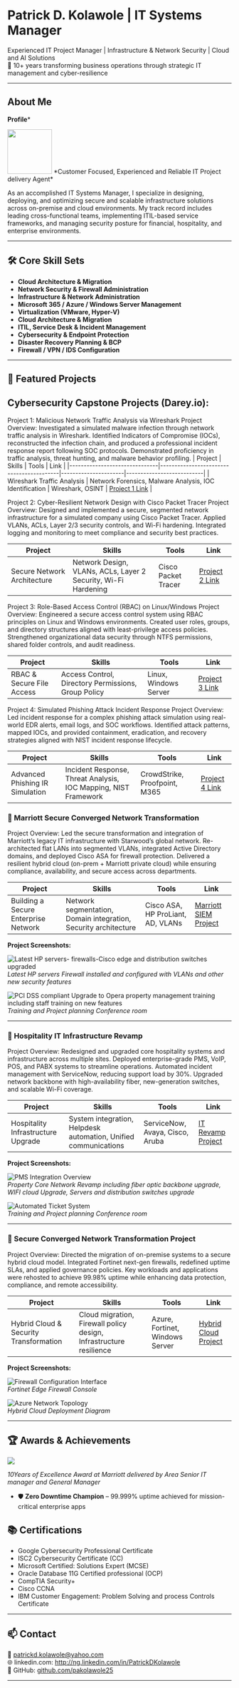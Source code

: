 # Patrick D. Kolawole | IT Systems Manager

Experienced IT Project Manager | Infrastructure & Network Security | Cloud and AI Solutions   
💼 10+ years transforming business operations through strategic IT management and cyber-resilience

---

## About Me
**Profile***

<img src="assets/35mmX45mm.jpg" width="100">
*Customer Focused, Experienced and Reliable IT Project delivery Agent*


As an accomplished IT Systems Manager, I specialize in designing, deploying, and optimizing secure and scalable infrastructure solutions across on-premise and cloud environments. My track record includes leading cross-functional teams, implementing ITIL-based service frameworks, and managing security posture for financial, hospitality, and enterprise environments.

---

## 🛠️ Core Skill Sets

- **Cloud Architecture & Migration**
- **Network Security & Firewall Administration**
- **Infrastructure & Network Administration**  
- **Microsoft 365 / Azure / Windows Server Management**  
- **Virtualization (VMware, Hyper-V)**  
- **Cloud Architecture & Migration**  
- **ITIL, Service Desk & Incident Management**  
- **Cybersecurity & Endpoint Protection**  
- **Disaster Recovery Planning & BCP**  
- **Firewall / VPN / IDS Configuration**

---

## 📌 Featured Projects

## Cybersecurity Capstone Projects (Darey.io):

Project 1: Malicious Network Traffic Analysis via Wireshark
Project Overview:
Investigated a simulated malware infection through network traffic analysis in Wireshark. Identified Indicators of Compromise (IOCs), reconstructed the infection chain, and produced a professional incident response report following SOC protocols. Demonstrated proficiency in traffic analysis, threat hunting, and malware behavior profiling.
| Project                      | Skills                                   | Tools               | Link                     |
|-------------------------------|------------------------------------------|----------------------|---------------------------|
| Wireshark Traffic Analysis    | Network Forensics, Malware Analysis, IOC Identification | Wireshark, OSINT       | [Project 1 Link](./assets/Project_1_Wireshark_Traffic_Analysis_README.md)        |


Project 2: Cyber-Resilient Network Design with Cisco Packet Tracer
Project Overview:
Designed and implemented a secure, segmented network infrastructure for a simulated company using Cisco Packet Tracer. Applied VLANs, ACLs, Layer 2/3 security controls, and Wi-Fi hardening. Integrated logging and monitoring to meet compliance and security best practices.

| Project                           | Skills                                               | Tools             | Link                  |
|----------------------------------|------------------------------------------------------|--------------------|------------------------|
| Secure Network Architecture      | Network Design, VLANs, ACLs, Layer 2 Security, Wi-Fi Hardening | Cisco Packet Tracer | [Project 2 Link](./assets/Project_2_Secure_Network_Architecture_README.md)    |


Project 3: Role-Based Access Control (RBAC) on Linux/Windows
Project Overview:
Engineered a secure access control system using RBAC principles on Linux and Windows environments. Created user roles, groups, and directory structures aligned with least-privilege access policies. Strengthened organizational data security through NTFS permissions, shared folder controls, and audit readiness.

| Project                     | Skills                                     | Tools                 | Link                |
|------------------------------|--------------------------------------------|------------------------|----------------------|
| RBAC & Secure File Access    | Access Control, Directory Permissions, Group Policy | Linux, Windows Server  | [Project 3 Link](./assets/Project_3_RBAC_Secure_File_Access_README.md)  |


Project 4: Simulated Phishing Attack Incident Response
Project Overview:
Led incident response for a complex phishing attack simulation using real-world EDR alerts, email logs, and SOC workflows. Identified attack patterns, mapped IOCs, and provided containment, eradication, and recovery strategies aligned with NIST incident response lifecycle.

| Project                              | Skills                                          | Tools                    | Link                   |
|--------------------------------------|-------------------------------------------------|----------------------------|-------------------------|
| Advanced Phishing IR Simulation      | Incident Response, Threat Analysis, IOC Mapping, NIST Framework | CrowdStrike, Proofpoint, M365 | [Project 4 Link](./assets/Project_4_Phishing_Incident_Response_README.md)     |



### 🔐 Marriott Secure Converged Network Transformation

Project Overview:
Led the secure transformation and integration of Marriott’s legacy IT infrastructure with Starwood’s global network. Re-architected flat LANs into segmented VLANs, integrated Active Directory domains, and deployed Cisco ASA for firewall protection. Delivered a resilient hybrid cloud (on-prem + Marriott private cloud) while ensuring compliance, availability, and secure access across departments.


| Project                                      | Skills                                                                 | Tools                           | Link                              |
|---------------------------------------------|------------------------------------------------------------------------|----------------------------------|------------------------------------|
| Building a Secure Enterprise Network         | Network segmentation, Domain integration, Security architecture       | Cisco ASA, HP ProLiant, AD, VLANs | [Marriott SIEM Project](#)         |



**Project Screenshots:**

![Latest HP servers- firewalls-Cisco edge and distribution switches upgraded](./assets/MarriottEMEAintegration1.jpg)  
*Latest HP servers Firewall installed and configured with VLANs and other new security features*

![PCI DSS compliant Upgrade to Opera property management training including staff training on new features](./assets/MarriottEMEAintegration2.jpg)  
*Training and Project planning Conference room*

---

### 🏨 Hospitality IT Infrastructure Revamp

Project Overview: Redesigned and upgraded core hospitality systems and infrastructure across multiple sites. Deployed enterprise-grade PMS, VoIP, POS, and PABX systems to streamline operations. Automated incident management with ServiceNow, reducing support load by 30%. Upgraded network backbone with high-availability fiber, new-generation switches, and scalable Wi-Fi coverage.

| Project                             | Skills                                                                  | Tools                             | Link                          |
|------------------------------------|-------------------------------------------------------------------------|------------------------------------|-------------------------------|
| Hospitality Infrastructure Upgrade | System integration, Helpdesk automation, Unified communications         | ServiceNow, Avaya, Cisco, Aruba    | [IT Revamp Project](#)        |


**Project Screenshots:**

![PMS Integration Overview](./assets/Project1.JPG)  
*Property Core Network Revamp including fiber optic backbone upgrade, WIFI cloud Upgrade, Servers and distribution switches upgrade*

![Automated Ticket System](./assets/project1-2.jpg)  
*Training and Project planning Conference room*

---

### 🔐 Secure Converged Network Transformation Project
Project Overview: Directed the migration of on-premise systems to a secure hybrid cloud model. Integrated Fortinet next-gen firewalls, redefined uptime SLAs, and applied governance policies. Key workloads and applications were rehosted to achieve 99.98% uptime while enhancing data protection, compliance, and remote accessibility.

| Project                                  | Skills                                                                 | Tools                                | Link                        |
|-----------------------------------------|------------------------------------------------------------------------|---------------------------------------|-----------------------------|
| Hybrid Cloud & Security Transformation  | Cloud migration, Firewall policy design, Infrastructure resilience     | Azure, Fortinet, Windows Server       | [Hybrid Cloud Project](#)   |


**Project Screenshots:**

![Firewall Configuration Interface](./assets/project1-1.jpg)  
*Fortinet Edge Firewall Console*

![Azure Network Topology](./assets/project1-2.jpg)  
*Hybrid Cloud Deployment Diagram*

---

## 🏆 Awards & Achievements


<img src="assets/Award.jpg">

*10Years of Excellence Award at Marriott delivered by Area Senior IT manager and General Manager*
- 🛡️ **Zero Downtime Champion** – 99.999% uptime achieved for mission-critical enterprise apps


  

## 📚 Certifications

- Google Cybersecurity Professional Certificate 
- ISC2 Cybersecurity Certificate (CC) 
- Microsoft Certified: Solutions Expert (MCSE)   
- Oracle Database 11G Certified professional (OCP)   
- CompTIA Security+  
- Cisco CCNA
- IBM Customer Engagement: Problem Solving and process Controls Certificate 

---

## 📫 Contact

📧 patrickd.kolawole@yahoo.com  
🌐 linkedin.com: http://ng.linkedin.com/in/PatrickDKolawole  
🐙 GitHub: [github.com/pakolawole25](https://github.com/pakolawole25)

---
